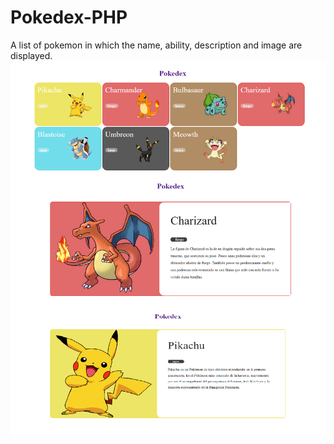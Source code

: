 # Pokedex-PHP
A list of pokemon in which the name, ability, description and image are displayed.
![Pokedex-PHP](screenshot.png)
